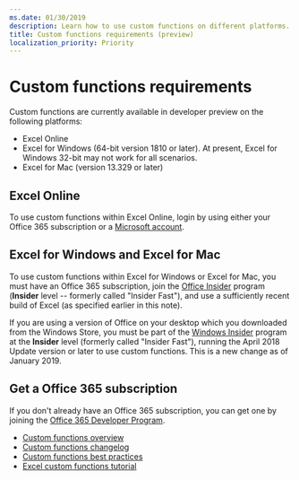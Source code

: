 ```yaml
---
ms.date: 01/30/2019
description: Learn how to use custom functions on different platforms. 
title: Custom functions requirements (preview)
localization_priority: Priority
---
```

# Custom functions requirements

Custom functions are currently available in developer preview on the following platforms:

- Excel Online
- Excel for Windows (64-bit version 1810 or later). At present, Excel for Windows 32-bit may not work for all scenarios. 
- Excel for Mac (version 13.329 or later)

## Excel Online
To use custom functions within Excel Online, login by using either your Office 365 subscription or a [Microsoft account](https://account.microsoft.com/account). 

## Excel for Windows and Excel for Mac
To use custom functions within Excel for Windows or Excel for Mac, you must have an Office 365 subscription, join the [Office Insider](https://products.office.com/office-insider) program (**Insider** level -- formerly called "Insider Fast"), and use a sufficiently recent build of Excel (as specified earlier in this note).

If you are using a version of Office on your desktop which you downloaded from the Windows Store, you must be part of the [Windows Insider](https://insider.windows.com/) program at the **Insider** level (formerly called "Insider Fast"), running the April 2018 Update version or later to use custom functions. This is a new change as of January 2019.

## Get a Office 365 subscription
If you don't already have an Office 365 subscription, you can get one by joining the [Office 365 Developer Program](https://developer.microsoft.com/en-us/office/dev-program).


* [Custom functions overview](custom-functions-overview.md)
* [Custom functions changelog](custom-functions-changelog.md)
* [Custom functions best practices](custom-functions-best-practices.md)
* [Excel custom functions tutorial](../tutorials/excel-tutorial-create-custom-functions.md)
